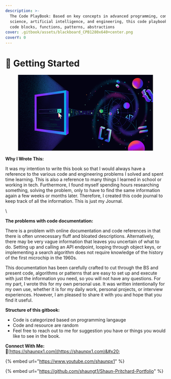 ```yaml
---
description: >-
  The Code PlayBook: Based on key concepts in advanced programming, computer
  science, artificial intelligence, and engineering, this code playbook presents
  code blocks, functions, patterns, abstractions
cover: .gitbook/assets/blackboard_CPB1280x640+center.png
coverY: 0
---
```


# 📙 Getting Started

<figure><img src=".gitbook/assets/sourcegraph-vs-code-extension.png" alt=""><figcaption></figcaption></figure>

**Why I Wrote This:**

It was my intention to write this book so that I would always have a reference to the various code and engineering problems I solved and spent time learning. This is also a reference to many things I learned in school or working in tech. Furthermore, I found myself spending hours researching something, solving the problem, only to have to find the same information again a few weeks or months later. Therefore, I created this code journal to keep track of all the information. This is just my Journal.

\


**The problems with code documentation:**

There is a problem with online documentation and code references in that there is often unnecessary fluff and bloated descriptions. Alternatively, there may be very vague information that leaves you uncertain of what to do. Setting up and calling an API endpoint, looping through object keys, or implementing a search algorithm does not require knowledge of the history of the first microchip in the 1960s.



This documentation has been carefully crafted to cut through the BS and present code, algorithms or patterns that are easy to set up and execute with just the information you need, so you will not have any questions. For my part, I wrote this for my own personal use. It was written intentionally for my own use, whether it is for my daily work, personal projects, or interview experiences. However, I am pleased to share it with you and hope that you find it useful.

**Structure of this gitbook:**

* Code is categorized based on programming langauge
* Code and resource are random
* Feel free to reach out to me for suggestion you have or things you would like to see in the book.

**Connect With Me:**\
:rocket:[https://shaunpx1.com](https://shaunpx1.com)&#x20;

{% embed url="https://www.youtube.com/shaunpx1" %}

{% embed url="https://github.com/shaungt1/Shaun-Pritchard-Portfolio" %}

